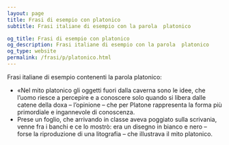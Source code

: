 ```yaml
---
layout: page
title: Frasi di esempio con platonico 
subtitle: Frasi italiane di esempio con la parola  platonico

og_title: Frasi di esempio con platonico 
og_description: Frasi italiane di esempio con la parola  platonico
og_type: website
permalink: /frasi/p/platonico.html
---
```


Frasi italiane di esempio contenenti la parola platonico:


- «Nel mito platonico gli oggetti fuori dalla caverna sono le idee, che l’uomo riesce a percepire e a conoscere solo quando si libera dalle catene della doxa – l’opinione – che per Platone rappresenta la forma più primordiale e ingannevole di conoscenza.
- Prese un foglio, che arrivando in classe aveva poggiato sulla scrivania, venne fra i banchi e ce lo mostrò: era un disegno in bianco e nero – forse la riproduzione di una litografia – che illustrava il mito platonico.

